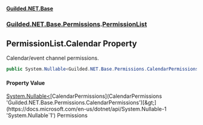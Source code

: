 
#### [Guilded.NET.Base](index 'index')
### [Guilded.NET.Base.Permissions](index#Guilded_NET_Base_Permissions 'Guilded.NET.Base.Permissions').[PermissionList](PermissionList 'Guilded.NET.Base.Permissions.PermissionList')
## PermissionList.Calendar Property
Calendar/event channel permissions.  
```csharp
public System.Nullable<Guilded.NET.Base.Permissions.CalendarPermissions> Calendar { get; set; }
```

#### Property Value
[System.Nullable&lt;](https://docs.microsoft.com/en-us/dotnet/api/System.Nullable-1 'System.Nullable`1')[CalendarPermissions](CalendarPermissions 'Guilded.NET.Base.Permissions.CalendarPermissions')[&gt;](https://docs.microsoft.com/en-us/dotnet/api/System.Nullable-1 'System.Nullable`1')
Permissions
